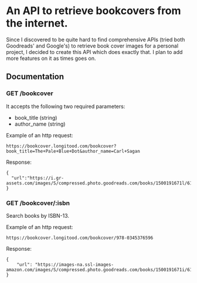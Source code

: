 # An API to retrieve bookcovers from the internet.

Since I discovered to be quite hard to find comprehensive APIs (tried both Goodreads' and Google's) to retrieve book cover images for a personal project, I decided to create this API which does exactly that. I plan to add more features on it as times goes on.

## Documentation

### GET /bookcover

It accepts the following two required parameters:

- book_title (string)
- author_name (string)

Example of an http request:

```
https://bookcover.longitood.com/bookcover?book_title=The+Pale+Blue+Dot&author_name=Carl+Sagan
```

Response:

```
{
  "url":"https://i.gr-assets.com/images/S/compressed.photo.goodreads.com/books/1500191671l/61663._SY475_.jpg"
}
```

### GET /bookcover/:isbn
Search books by ISBN-13.

Example of an http request:

```
https://bookcover.longitood.com/bookcover/978-0345376596
```

Response:

```
{
    "url": "https://images-na.ssl-images-amazon.com/images/S/compressed.photo.goodreads.com/books/1500191671i/61663.jpg"
}

```
